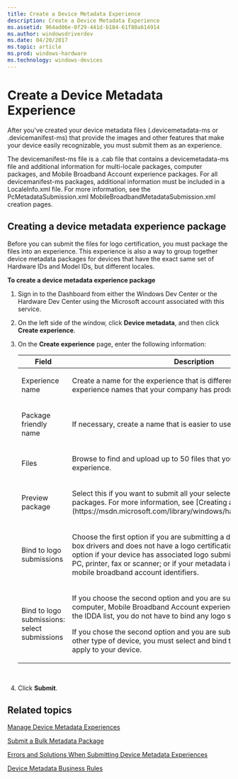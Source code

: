 ```yaml
---
title: Create a Device Metadata Experience
description: Create a Device Metadata Experience
ms.assetid: 964ad06e-0f29-441d-b184-61f80a614914
ms.author: windowsdriverdev
ms.date: 04/20/2017
ms.topic: article
ms.prod: windows-hardware
ms.technology: windows-devices
---
```


# Create a Device Metadata Experience


After you've created your device metadata files (.devicemetadata-ms or .devicemanifest-ms) that provide the images and other features that make your device easily recognizable, you must submit them as an experience.

The devicemanifest-ms file is a .cab file that contains a devicemetadata-ms file and additional information for multi-locale packages, computer packages, and Mobile Broadband Account experience packages. For all devicemanifest-ms packages, additional information must be included in a LocaleInfo.xml file. For more information, see the PcMetadataSubmission.xml MobileBroadbandMetadataSubmission.xml creation pages.

## <span id="Creating_a_device_metadata_experience_package"></span><span id="creating_a_device_metadata_experience_package"></span><span id="CREATING_A_DEVICE_METADATA_EXPERIENCE_PACKAGE"></span>Creating a device metadata experience package


Before you can submit the files for logo certification, you must package the files into an experience. This experience is also a way to group together device metadata packages for devices that have the exact same set of Hardware IDs and Model IDs, but different locales.

**To create a device metadata experience package**

1.  Sign in to the Dashboard from either the Windows Dev Center or the Hardware Dev Center using the Microsoft account associated with this service.

2.  On the left side of the window, click **Device metadata**, and then click **Create experience**.

3.  On the **Create experience** page, enter the following information:

    <table>
    <colgroup>
    <col width="50%" />
    <col width="50%" />
    </colgroup>
    <thead>
    <tr class="header">
    <th>Field</th>
    <th>Description</th>
    </tr>
    </thead>
    <tbody>
    <tr class="odd">
    <td><p>Experience name</p></td>
    <td><p>Create a name for the experience that is different from all other experience names that your company has produced.</p></td>
    </tr>
    <tr class="even">
    <td><p>Package friendly name</p></td>
    <td><p>If necessary, create a name that is easier to use and remember.</p></td>
    </tr>
    <tr class="odd">
    <td><p>Files</p></td>
    <td><p>Browse to find and upload up to 50 files that you want to include in your experience.</p></td>
    </tr>
    <tr class="even">
    <td><p>Preview package</p></td>
    <td><p>Select this if you want to submit all your selected packages as preview packages. For more information, see [Creating a Preview Package](https://msdn.microsoft.com/library/windows/hardware/br230780.aspx).</p></td>
    </tr>
    <tr class="odd">
    <td><p>Bind to logo submissions</p></td>
    <td><p>Choose the first option if you are submitting a device that only uses in-box drivers and does not have a logo certification. Choose the second option if your device has associated logo submissions; your device is a PC, printer, fax or scanner; or if your metadata is for a collection of mobile broadband account identifiers.</p></td>
    </tr>
    <tr class="even">
    <td><p>Bind to logo submissions: select submissions</p></td>
    <td><p>If you choose the second option and you are submitting metadata for a computer, Mobile Broadband Account experience, or a printer or fax on the IDDA list, you do not have to bind any logo submissions.</p>
    <p>If you chose the second option and you are submitting metadata for any other type of device, you must select and bind the logo submissions that apply to your device.</p></td>
    </tr>
    </tbody>
    </table>

     

4.  Click **Submit**.

## <span id="related_topics"></span>Related topics


[Manage Device Metadata Experiences](https://msdn.microsoft.com/library/windows/hardware/br230797.aspx)

[Submit a Bulk Metadata Package](https://msdn.microsoft.com/library/windows/hardware/hh801895.aspx)

[Errors and Solutions When Submitting Device Metadata Experiences](https://msdn.microsoft.com/library/windows/hardware/br230786.aspx)

[Device Metadata Business Rules](https://msdn.microsoft.com/library/windows/hardware/br230767.aspx)

 

 






